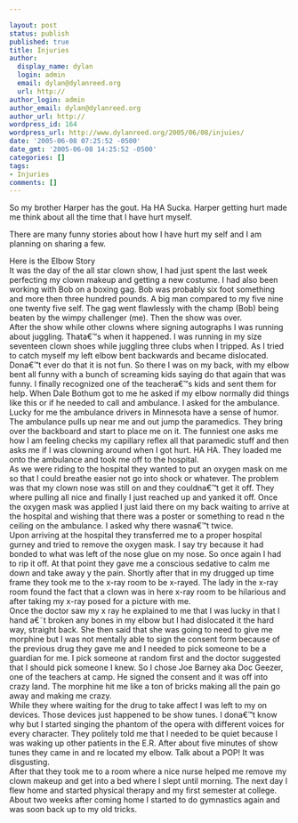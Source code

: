 ```yaml
---

layout: post
status: publish
published: true
title: Injuries
author:
  display_name: dylan
  login: admin
  email: dylan@dylanreed.org
  url: http://
author_login: admin
author_email: dylan@dylanreed.org
author_url: http://
wordpress_id: 164
wordpress_url: http://www.dylanreed.org/2005/06/08/injuies/
date: '2005-06-08 07:25:52 -0500'
date_gmt: '2005-06-08 14:25:52 -0500'
categories: []
tags:
- Injuries
comments: []
---
```


So my brother Harper has the gout. Ha HA Sucka. Harper getting hurt made me think about all the time that I have hurt myself. 

There are many funny stories about how I have hurt my self and I am planning on sharing a few.

Here is the Elbow Story  
It was the day of the all star clown show, I had just spent the last week perfecting my clown makeup and getting a new costume. I had also been working with Bob on a boxing gag. Bob was probably six foot something and more then three hundred pounds. A big man compared to my five nine one twenty five self. The gag went flawlessly with the champ (Bob) being beaten by the wimpy challenger (me). Then the show was over.  
After the show while other clowns where signing autographs I was running about juggling. Thata€™s when it happened. I was running in my size seventeen clown shoes while juggling three clubs when I tripped. As I tried to catch myself my left elbow bent backwards and became dislocated. Dona€™t ever do that it is not fun. So there I was on my back, with my elbow bent all funny with a bunch of screaming kids saying do that again that was funny. I finally recognized one of the teachera€™s kids and sent them for help. When Dale Bothum got to me he asked if my elbow normally did things like this or if he needed to call and ambulance. I asked for the ambulance.  
Lucky for me the ambulance drivers in Minnesota have a sense of humor. The ambulance pulls up near me and out jump the paramedics. They bring over the backboard and start to place me on it. The funniest one asks me how I am feeling checks my capillary reflex all that paramedic stuff and then asks me if I was clowning around when I got hurt. HA HA. They loaded me onto the ambulance and took me off to the hospital.  
As we were riding to the hospital they wanted to put an oxygen mask on me so that I could breathe easier not go into shock or whatever. The problem was that my clown nose was still on and they couldna€™t get it off. They where pulling all nice and finally I just reached up and yanked it off. Once the oxygen mask was applied I just laid there on my back waiting to arrive at the hospital and wishing that there was a poster or something to read n the ceiling on the ambulance. I asked why there wasna€™t twice.  
Upon arriving at the hospital they transferred me to a proper hospital gurney and tried to remove the oxygen mask. I say try because it had bonded to what was left of the nose glue on my nose. So once again I had to rip it off. At that point they gave me a conscious sedative to calm me down and take away y the pain. Shortly after that in my drugged up time frame they took me to the x-ray room to be x-rayed. The lady in the x-ray room found the fact that a clown was in here x-ray room to be hilarious and after taking my x-ray posed for a picture with me.  
Once the doctor saw my x ray he explained to me that I was lucky in that I hand a€˜t broken any bones in my elbow but I had dislocated it the hard way, straight back. She then said that she was going to need to give me morphine but I was not mentally able to sign the consent form because of the previous drug they gave me and I needed to pick someone to be a guardian for me. I pick someone at random first and the doctor suggested that I should pick someone I knew. So I chose Joe Barney aka Doc Geezer, one of the teachers at camp. He signed the consent and it was off into crazy land. The morphine hit me like a ton of bricks making all the pain go away and making me crazy.  
While they where waiting for the drug to take affect I was left to my on devices. Those devices just happened to be show tunes. I dona€™t know why but I started singing the phantom of the opera with different voices for every character. They politely told me that I needed to be quiet because I was waking up other patients in the E.R. After about five minutes of show tunes they came in and re located my elbow. Talk about a POP! It was disgusting.  
After that they took me to a room where a nice nurse helped me remove my clown makeup and get into a bed where I slept until morning. The next day I flew home and started physical therapy and my first semester at college. About two weeks after coming home I started to do gymnastics again and was soon back up to my old tricks.
